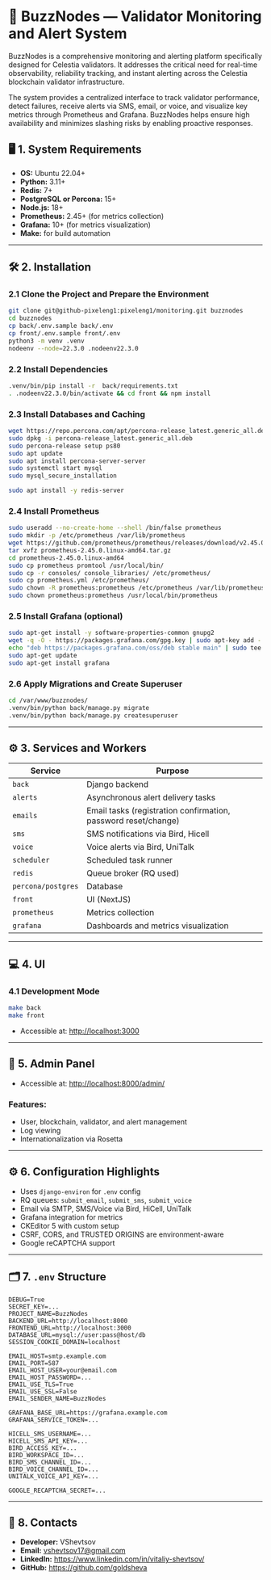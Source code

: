 # 🚀 BuzzNodes — Validator Monitoring and Alert System

BuzzNodes is a comprehensive monitoring and alerting platform specifically designed for Celestia validators. It addresses the critical need for real-time observability, reliability tracking, and instant alerting across the Celestia blockchain validator infrastructure.

The system provides a centralized interface to track validator performance, detect failures, receive alerts via SMS, email, or voice, and visualize key metrics through Prometheus and Grafana. BuzzNodes helps ensure high availability and minimizes slashing risks by enabling proactive responses.

## 🖥️ 1. System Requirements

- **OS:** Ubuntu 22.04+
- **Python:** 3.11+
- **Redis:** 7+
- **PostgreSQL or Percona:** 15+
- **Node.js:** 18+
- **Prometheus:** 2.45+ (for metrics collection)
- **Grafana:** 10+ (for metrics visualization)
- **Make:** for build automation

---

## 🛠️ 2. Installation

### 2.1 Clone the Project and Prepare the Environment

```bash
git clone git@github-pixeleng1:pixeleng1/monitoring.git buzznodes
cd buzznodes
cp back/.env.sample back/.env
cp front/.env.sample front/.env
python3 -m venv .venv
nodeenv --node=22.3.0 .nodeenv22.3.0
```

### 2.2 Install Dependencies

```bash
.venv/bin/pip install -r  back/requirements.txt
. .nodeenv22.3.0/bin/activate && cd front && npm install
```

### 2.3 Install Databases and Caching

```bash
wget https://repo.percona.com/apt/percona-release_latest.generic_all.deb
sudo dpkg -i percona-release_latest.generic_all.deb
sudo percona-release setup ps80
sudo apt update
sudo apt install percona-server-server
sudo systemctl start mysql
sudo mysql_secure_installation

sudo apt install -y redis-server
```

### 2.4 Install Prometheus

```bash
sudo useradd --no-create-home --shell /bin/false prometheus
sudo mkdir -p /etc/prometheus /var/lib/prometheus
wget https://github.com/prometheus/prometheus/releases/download/v2.45.0/prometheus-2.45.0.linux-amd64.tar.gz
tar xvfz prometheus-2.45.0.linux-amd64.tar.gz
cd prometheus-2.45.0.linux-amd64
sudo cp prometheus promtool /usr/local/bin/
sudo cp -r consoles/ console_libraries/ /etc/prometheus/
sudo cp prometheus.yml /etc/prometheus/
sudo chown -R prometheus:prometheus /etc/prometheus /var/lib/prometheus
sudo chown prometheus:prometheus /usr/local/bin/prometheus
```

### 2.5 Install Grafana (optional)

```bash
sudo apt-get install -y software-properties-common gnupg2
wget -q -O - https://packages.grafana.com/gpg.key | sudo apt-key add -
echo "deb https://packages.grafana.com/oss/deb stable main" | sudo tee /etc/apt/sources.list.d/grafana.list
sudo apt-get update
sudo apt-get install grafana
```

### 2.6 Apply Migrations and Create Superuser

```bash
cd /var/www/buzznodes/
.venv/bin/python back/manage.py migrate
.venv/bin/python back/manage.py createsuperuser
```

---

## ⚙️ 3. Services and Workers

| Service           | Purpose                                                              |
|------------------|----------------------------------------------------------------------|
| `back`           | Django backend                                                       |
| `alerts`         | Asynchronous alert delivery tasks                                    |
| `emails`         | Email tasks (registration confirmation, password reset/change)       |
| `sms`            | SMS notifications via Bird, Hicell                                   |
| `voice`          | Voice alerts via Bird, UniTalk                                       |
| `scheduler`      | Scheduled task runner                                                |
| `redis`          | Queue broker (RQ used)                                               |
| `percona/postgres` | Database                                                           |
| `front`          | UI (NextJS)                                                          |
| `prometheus`     | Metrics collection                                                   |
| `grafana`        | Dashboards and metrics visualization                                 |

---

## 💻 4. UI

### 4.1 Development Mode

```bash
make back
make front
```

- Accessible at: [http://localhost:3000](http://localhost:3000)

---

## 🔐 5. Admin Panel

- Accessible at: [http://localhost:8000/admin/](http://localhost:8000/admin/)

### Features:

- User, blockchain, validator, and alert management
- Log viewing
- Internationalization via Rosetta

---

## ⚙️ 6. Configuration Highlights

- Uses `django-environ` for `.env` config
- RQ queues: `submit_email`, `submit_sms`, `submit_voice`
- Email via SMTP, SMS/Voice via Bird, HiCell, UniTalk
- Grafana integration for metrics
- CKEditor 5 with custom setup
- CSRF, CORS, and TRUSTED ORIGINS are environment-aware
- Google reCAPTCHA support

---

## 🗂️ 7. `.env` Structure

```env
DEBUG=True
SECRET_KEY=...
PROJECT_NAME=BuzzNodes
BACKEND_URL=http://localhost:8000
FRONTEND_URL=http://localhost:3000
DATABASE_URL=mysql://user:pass@host/db
SESSION_COOKIE_DOMAIN=localhost

EMAIL_HOST=smtp.example.com
EMAIL_PORT=587
EMAIL_HOST_USER=your@email.com
EMAIL_HOST_PASSWORD=...
EMAIL_USE_TLS=True
EMAIL_USE_SSL=False
EMAIL_SENDER_NAME=BuzzNodes

GRAFANA_BASE_URL=https://grafana.example.com
GRAFANA_SERVICE_TOKEN=...

HICELL_SMS_USERNAME=...
HICELL_SMS_API_KEY=...
BIRD_ACCESS_KEY=...
BIRD_WORKSPACE_ID=...
BIRD_SMS_CHANNEL_ID=...
BIRD_VOICE_CHANNEL_ID=...
UNITALK_VOICE_API_KEY=...

GOOGLE_RECAPTCHA_SECRET=...
```

---

## 🤝 8. Contacts

- **Developer:** VShevtsov  
- **Email:** vshevtsov17@gmail.com  
- **LinkedIn:** https://www.linkedin.com/in/vitaliy-shevtsov/
- **GitHub:** https://github.com/goldsheva
